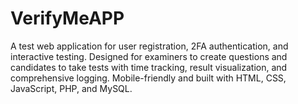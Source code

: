 # VerifyMeAPP
A  test web application for user registration, 2FA authentication, and interactive testing. Designed for examiners to create questions and candidates to take tests with time tracking, result visualization, and comprehensive logging. Mobile-friendly and built with HTML, CSS, JavaScript, PHP, and MySQL.
